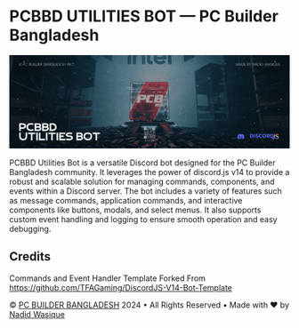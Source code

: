# PCBBD UTILITIES BOT — PC Builder Bangladesh

![PCBBD UTILITIES BANNER](https://github.com/DaTaklaCatto/PCB-BD-UTILITIES-V2/blob/main/.github/banner.gif?raw=true)

PCBBD Utilities Bot is a versatile Discord bot designed for the PC Builder Bangladesh community. It leverages the power of discord.js v14 to provide a robust and scalable solution for managing commands, components, and events within a Discord server. The bot includes a variety of features such as message commands, application commands, and interactive components like buttons, modals, and select menus. It also supports custom event handling and logging to ensure smooth operation and easy debugging.

## Credits

Commands and Event Handler Template Forked From https://github.com/TFAGaming/DiscordJS-V14-Bot-Template

© [PC BUILDER BANGLADESH](https://www.pcbuilderbd.com/) 2024 • All Rights Reserved • Made with ❤️ by [Nadid Wasique](https://nadid-wasique.netlify.app)
